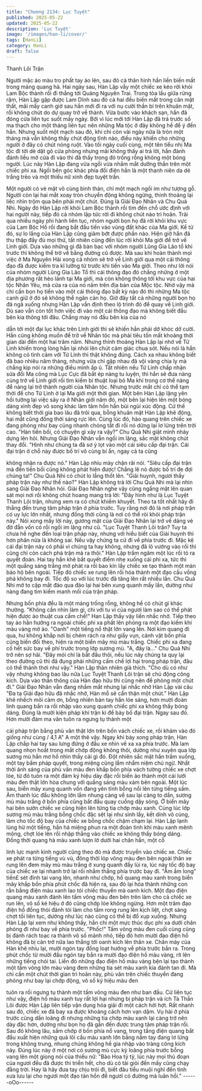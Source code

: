 ```yaml
---
title: "Chương 2134: Lục Tuyệt"
published: 2025-05-22
updated: 2025-05-22
description: 'Lục Tuyệt'
image: '/images/han-li/cover/'
tags: [HanLi]
category: HanLi
draft: false
---
```


Thanh Lôi Trận

Người mặc áo màu tro phất tay áo lên, sau đó cả thân hình hắn
liền biến mất trong mảng quang hà.
Hai ngày sau, Hàn Lập vẫy một chiếc xe kéo rời khỏi Lam Bộc
thành rồi đi thẳng tới Quảng Nguyên Trai.
Trong tòa lầu giữa rừng rậm, Hàn Lập gặp được Lam Dĩnh sau đó
cả hai đều biến mất trong căn mật thất, mãi mấy canh giờ sau
hắn mới đi ra với nụ cười thần bí trên khuân mặt, rồi không chút
do dự quay trở về thành.
Vừa bước vào khách sạn, hắn đã đóng cửa liên tục suốt mấy
ngày.
Bởi vì lúc mới tới Hàn Lập đã trả trước số ma thạch cho một
tháng liên tục nên những Ma tộc ở đây không hề để ý đến hắn.
Nhưng suốt một mạch sau đó, khi chi còn vài ngày nữa là tròn
một tháng mà vẫn không thấy chút động tĩnh nào, điều này khiến
cho những người ở đây có chút nóng ruột.
Vào tối ngày cuối cùng, một tên tiểu nhị Ma tộc đi tới dè dặt gõ
cửa phòng nhưng mãi không thấy ai trả lời, hắn đành đánh liều
mở cửa đi vào thì đã thấy trong đó trống rỗng không một bóng
người.
Lúc này Hàn Lập đang vừa ngồi vừa nhắm mắt dưỡng thần trên
một chiếc phi xa.
Ngồi bên góc khác phía đối điện hắn là một thanh niên da dẻ
trắng trẻo và một thiếu nữ xinh đẹp tuyệt trần.

Một người có vẻ mặt vô cùng bình thản, chỉ một mạch ngồi im
như tượng gỗ. Người còn lại hai mắt xoay tròn chuyển động
không ngừng, thinh thoảng lại liếc nhìn trộm qua bên phải một
chút.
Đúng là Giải Đạo Nhân và Chu Quả Nhi.
Ngày đó Hàn Lập rời khỏi Lam Bộc thành rồi tìm đến chỗ ước
định với hai người này, tiếp đó cả nhóm lập tức rời đi không chút
nào trì hoãn.
Trải qua nhiều ngày phi hành liên tục, nhóm người bọn họ đã rời
khỏi khu vực của Lam Bộc Hồ rồi đang bắt đầu tiến vào vùng đất
khác của Ma giới.
Kể từ đó, sự lo lắng của Hàn Lập cũng giảm bớt được phần nào.
Hiện giờ hắn đã thu thập đầy đủ mọi thứ, tất nhiên cũng đến lúc
rời khỏi Ma giới để trở về Linh giới.
Dựa vào những gì đã bàn bạc với nhóm người Lũng Gia Lão tổ
khi trước thì không thể trờ về bằng đường cũ được. Mà sau khi
hoàn thành mọi việc ở Ma Nguyên Hải xong cả nhóm sẽ trở về
Linh giới qua một cái thông đạo đã được kiểm tra kĩ lưỡng từ
trước khi tiến vào Ma giới.
Theo như lời nói của nhóm người Lũng Gia Lão Tổ thì cái thông
đạo đó chẳng những ở một địa phương rất hẻo lánh tại Ma giới,
mà còn không thông tới khu vực của hai tộc Nhân Yêu, mà cửa ra
của nó năm trên địa bàn của Mộc tộc.
Nhờ vậy mà chi cần bọn họ tiến vào một cái thông đạo bất kỳ nào
đó thì những Ma tộc canh giữ ở đó sẽ không thể ngăn cản họ.
Giờ đây tất cả những người bọn họ đã ngã xuống nhưng Hàn Lập
vẫn định theo lộ trình đó để quay về Linh giới.
Dù sao vẫn còn tốt hơn việc đi vào một cái thông đạo mà không
biết đầu bên kia thông tới đâu. Chẳng may nó đầu bên kia của nó

dẫn tới một đại lục khác trên Linh giới thì sẽ khiến hắn phải dở
khóc dở cười.
Hắn cũng không muốn để trở về Nhân tộc mà phải tiêu tốn mất
khoảng thời gian dài đến một hai trăm năm.
Nhưng thỉnh thoảng Hàn Lập lại nhớ về Tử Linh khiến trong lòng
hắn lại nhói lên chút cảm giác chua sót.
Nếu nói là hắn không có tình cảm với Tử Linh thì thật không
đúng. Cách xa nhau không biết đã bao nhiêu năm tháng, nhưng
vừa chỉ gặp nhau đã vội vàng chia ly mà chẳng kịp nói ra những
điều mình ấp ủ.
Tất nhiên nếu Tử Linh chấp nhận sửa đổi Ma công mà Lục Cực
đã bắt ép nàng tu luyện, thì hắn sẽ đưa nàng cùng trở về Linh
giới rồi tìm kiếm bí thuật loại bỏ Ma khí trong cơ thể nàng để nàng
lại trở thành người của Nhân tộc.
Nhưng trước mắt chỉ có thể tạm thời để cho Tử Linh ở lại Ma giới
một thời gian.
Một bên Hàn Lập lặng yên hồi tưởng lại việc sảy ra ở Nhân giới
năm đó, một bên lại hiện lên một bóng dáng xinh đẹp vô song
khác làm tâm hồn hắn bùi ngùi xúc động.
Cứ thế không biết thời gia bao lâu đã trôi qua, bỗng khuân mặt
Hàn Lập khẽ động, hai mắt cũng đồng thời sáng rực lên.
Cùng lúc đó, hào quang trên chiếc xe đang phóng như bay cũng
nhanh chóng tắt đi rồi nó dừng lại lơ lửng trên trời cao.
"Hàn tiền bối, có chuyện gì xảy ra vậy?" Chu Quả Nhi giật mình
nhảy dựng lên hỏi.
Nhưng Giải Đạo Nhân vẫn ngồi im lặng, sắc mặt không chút thay
đổi.
"Hình như chúng ta đã sơ ý lọt vào một cái siêu cấp đại trận. Cái
đại trận ở chỗ này được bố trí vô cùng bí ẩn, ngay cả ta cũng

không nhận ra được nó." Hàn Lập nhíu mày chận rãi nói.
"Siêu cấp đại trận mà đến tiền bối cũng không phát hiện được!
Chẳng lẽ nó được bố trí đe đợi chúng ta!" Chu Quả Nhi có chút lo
lắng thốt lên.
"Giải huynh, ngươi thấy pháp trận này như thế nào?" Hàn Lập
không trả lời Chu Quả Nhi mà lại nhìn sang Giải Đao Nhân hỏi.
Giải Đạo Nhân nghe vậy cũng ngẩng mặt lên quan sát mọi nơi rồi
không chút hoang mang trả lời:
"Đây hình như là Lục Tuyệt Thanh Lôi trận, nhưng xem ra có chút
khiếm khuyết. Theo ta tốt nhất hãy đi thẳng đến trung tâm pháp
trận ở phía trước. Tuy rằng nơi đó là nơi pháp trận có uy lực lớn
nhất, nhưng đồng thời cũng là nơi có thể ròi khỏi pháp trận này."
Nói xong mấy lời này, gương mặt của Giải Đạo Nhân lại trở về
dáng vẻ đờ đẫn vốn có rồi ngồi im lặng như cũ.
"Lục Tuyệt Thanh Lôi trận? Tuy ta chưa hề nghe đến loại trận
pháp này, nhưng với hiểu biết của Giải huynh thì hơn phân nửa là
không sai. Nếu vậy chứng ta cứ đi về phía trước đi. Mặc kệ cái đại
trận này có phải vì chúng ta hay không, nhưng đã lõ vướng vào
rồi thì cũng chỉ còn cách phá trận mà ra thôi." Hàn Lập trầm ngâm
một lúc rồi tỏ ra quyết đoán.
Hai tay hắn khẽ bắt quyết điểm nhẹ xuống cái phi xa, tức thì một
quầng sáng trắng mờ phát ra rồi bao kín lấy chiếc xe tạo thành
một màn bảo hộ bên ngoài.
Tiếp đó chiếc xe rung lên rồi hóa thành một đạo cầu vồng phá
không bay đi.
Tốc độ so với lúc trước đã tăng lên rất nhiều lần.
Chu Quả Nhi mở to cặp mắt đảo qua đảo lại hai bên xung quanh
mấy lần, dường như nàng đang tìm kiếm manh mối của trận
pháp.

Nhưng bốn phía đều là một mảng trống rỗng, không hề có chút gì
khác thường.
"Không cần nhìn làm gì, chi với tu vi của ngươi làm sao có thể
phát hiện được ảo thuật cua cấm chế!" Han Lập thấy vậy liền
nhắc nhở.
Tiếp theo tay áo hắn hướng ra ngoài chiếc phi xa phất lên phóng
ra một đạo kiếm
khí màu vàng mờ ảo.
"Oanh" một tiếng nổ thật lớn vang lên.
Nơi kim quang đi qua, hư không khắp nơi bị chém rách ra như
giấy vụn, cảnh vật bốn phía cũng biến đổi theo, hiện ra một biển
mây mù màu trắng.
Chiếc phi xa đang cố hết sức bay về phí trước trong lớp sương
mù.
"A, đây là..." Chu Quả Nhi trở nên sợ hãi.
"Đây mói chỉ là bắt đầu thôi, nếu lúc nãy chúng ta quy lại theo
đường cũ thì đã đụng phải những cấm chế lợi hại trong pháp trận,
đâu có thể thảnh thơi như vậy." Hàn Lập thản nhiên giả thích.
"Cho dù có như vậy nhưng không bao lâu nữa Lục Tuyệt Thanh
Lôi trận sẽ chủ động công kích. Dựa vào thần thông của Hàn đạo
hữu thì cũng nên đề phòng một chút đi." Giải Đạo Nhân vẫn đang
nhắm mắt nhưng lại nhắc nhở Hàn Lập vài câu
"Đa tạ Giải đạo hữu đã nhắc nhở, Hàn mỗ sẽ cẩn thận một chút."
Hàn Lập khẽ nhếch môi cảm ơn, bỗng nhiên bàn tay hắn lóe
sáng, hơn mười đoàn linh quang bắn ra rồi nhập vào xung quanh
chiếc phi xa không thấy bóng dáng.
Đúng là mười kiện pháp khí trận kì để bày bố đại trận.
Ngay sau đó. Hơn mười đám ma văn tuôn ra ngưng tụ thành một

cái pháp trận bằng phù văn thật lớn trên bốn vách chiếc xe, rồi
khảm vào đó giống như cùng
/ 4,1 A" A
một thê vậy.
Ngay khi bày xong pháp trận, Hàn Lập chắp hai tay sau lưng
đứng ở đầu xe nhìn về xa xa phía trước.
Mà lam quang nhọn hoắt trong mắt chớp động không thôi, dường
như xuyên qua lớp sương mù hắn mơ hồ nhìn thấy cái gì đó.
Đột nhiên sắc mặt hắn trầm xuống, một tay bấm pháp quyết,
trong miệng cũng lẩm nhẩm niệm chú ngữ.
Nhất thời ánh sáng của phù văn màu đen khắp bốn phía vách
tường chiếc xe chợt lóe, từ đó tuôn ra một đám ký hiệu dày đặc
rồi biến ảo thành một cái lưới màu đen thật lớn hòa chung với
quầng sáng màu xám bên ngoài.
Một lúc sau, biển mây xung quanh vốn đang yên tĩnh bỗng nổi lên
từng tiếng sấm.
Âm thanh lúc đầu không lớn lắm nhung càng về sau lại càng to
dần, sương mù màu trắng ở bốn phía cũng bắt đầu quay cuồng
dậy sóng.
Ở biển mây hai bên sườn chiếc xe cũng hiện lên từng tia chớp
màu xanh.
Cùng lúc lớp sương mù màu trắng bỗng chốc đặc sệt lại như sình
lầy, kết dính vô cùng, làm cho tốc độ bay của chiếc xe bỗng chốc
chậm chạm lại.
Hàn Lập lạnh lùng hừ một tiếng, hắn há miệng phun ra một đoàn
tình khí màu xanh mênh mông, chợt lóe lên rồi nhập thẳng vào
chiếc xe không thấy bóng dáng.
Đồng thời quang hà màu xanh lượn lờ dưới hai chân hắn, một cỗ

linh lực mạnh kinh người cũng theo đó mà được truyền vào chiếc
xe.
Chiếc xe phát ra từng tiếng vù vù, đông thời lóp võng màu đen
bên ngoài thân xe rung lên đem mây mù màu trắng ở xung quanh
đẩy lùi ra, lúc này tốc độ bay của chiếc xe lại nhanh trở lại rồi
nhắm thẳng phía trước bay đi.
"Ầm ầm long" tiến£ sét đinh tai vang lên, nhanh như chớp, hồ
quang màu xanh trong biển mây khắp bốn phía phút chốc đã hiện
ra, sau đó lại hóa thành những con rắn bằng điện màu xanh lao
tói chiếc thuyền mà oanh kích.
Một đạo điện quang màu xanh đánh lên tấm võng màu đen bên
trên làm cho cả chiếc xe run lên, vô số ké hiệu ở đó cũng chớp
lóe không ngừng.
Hơn một trăm đạo điện hồ đồng thòi đánh tói làm cho tấm rong
rung lên kịch liệt, chợt sáng chợt tối liên tục, dường như lúc nào
cũng có thể bị đổ xụp xuống.
Nhưng Hàn Lập lại xem như không thấy, hắn chi một mực thúc
dục phi xa dưới chân phóng đi như bay về phía trước.
"Phốc!"
Tấm võng màu đen cuối cùng cũng bị đánh rách toạc ra thành vô
số mảnh nhỏ, tiếp đó hơn mười đạo điện hồ không đã bị cản trở
nữa lao thẳng tới oanh kích lên thân xe.
Chân mày của Hàn khẽ nhíu lại, mười ngón tay đồng loạt hướng
về phía trước bắn ra.
Trong phút chốc từ mười đầu ngón tay bắn ra mười đạo điện hồ
màu vàng, rít lên những tiếng chói tai. Liền đó những đạo điện hồ
màu vàng bện lại tạo thành một tấm võng lớn màu vàng đem
những tia sét màu xanh kia đánh tan đi.
Mà chi cần một chút thời gian trì hoãn này, phù văn trên chiếc
thuyền đang phóng như bay lại chớp động, vô số ký hiệu màu đen

tuôn ra rồi ngưng tụ thành một tấm võng màu đen như ban đầu.
Cứ liên tục như vậy, điện hồ màu xanh tuy rất lợi hại nhưng bị
pháp trận và ích Tà Thần Lôi được Hàn Lập liên tiếp vận dụng
hóa giải đi một cách hời hợt.
Rất nhanh sau đó, chiếc xe đã bay xa được khoảng cách hơn vạn
dặm. Vụ hải ở phía trước cũng dần loãng đi nhưng những tia chớp
màu xanh lại càng trở nên dày đặc hơn, dường như bọn họ đã
gần đến được trung tâm pháp trận rồi.
Sau đó không lâu, sấm chớp ở bốn phía nổ vang, trong tầng điện
quang bắt đầu xuất hiện những quả lôi cầu màu xanh lớn bằng
nắm tay đang lơ lửng trong không trung, nhung chúng không hề
gia nhập vào tràng công kích này.
Đúng lúc này ở một nơi có sương mù cực kỳ loãng phía trước
bỗng vang lên một giọng nói của thiếu nữ:
"Bảo Hoa tỷ tỷ, lúc này mọi thủ đoạn của ngươi đều đã được thi
triển hết, cho dù có tài giỏi đến mấy cũng chạy đằng trời. Hay là
hãy đưa tay chịu trói đi, biết đâu tiểu muội nghĩ đến tình xưa lưu
lại cho ngươi một đạo tàn hồn để ngươi có đường mà luân hồi."
------oOo------
